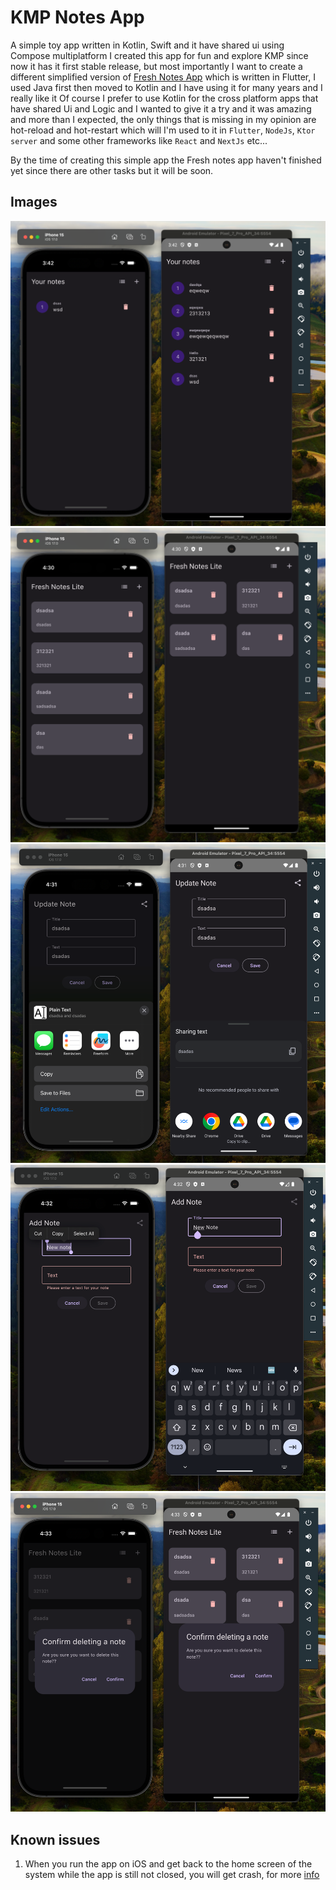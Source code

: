 # KMP Notes App
A simple toy app written in Kotlin, Swift and it have shared ui using Compose multiplatform
I created this app for fun and explore KMP since now it has it first stable release, but most importantly
I want to create a different simplified version of [Fresh Notes App](https://github.com/freshtechtips/fresh-notes-app)
which is written in Flutter, I used Java first then moved to Kotlin and I have using it for many years and I really like it
Of course I prefer to use Kotlin for the cross platform apps that have shared Ui and Logic and I wanted to give it a try and it
was amazing and more than I expected, the only things that is missing in my opinion are hot-reload and hot-restart which will
I'm used to it in `Flutter`, `NodeJs`, `Ktor server` and some other frameworks like `React` and `NextJs` etc...

By the time of creating this simple app the Fresh notes app haven't finished yet since there are other tasks but it will be soon.

## Images

![Screenshot 1](readme_images/img.png)
![Screenshot 2](readme_images/img2.png)
![Screenshot 3](readme_images/img3.png)
![Screenshot 4](readme_images/img4.png)
![Screenshot 5](readme_images/img5.png)

## Known issues
1. When you run the app on iOS and get back to the home screen of the system while the app is still not closed, you will get crash, for more [info](https://github.com/Tlaster/PreCompose/issues/173)